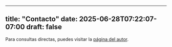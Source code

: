 
---
title: "Contacto"
date: 2025-06-28T07:22:07-07:00
draft: false
---

Para consultas directas, puedes visitar la [página del autor](https://ealeman.com/).